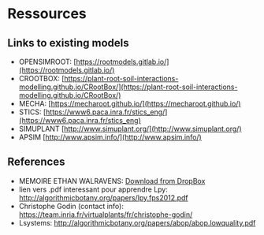 # Ressources


## Links to existing models

- OPENSIMROOT: [https://rootmodels.gitlab.io/](https://rootmodels.gitlab.io/)
- CROOTBOX: [https://plant-root-soil-interactions-modelling.github.io/CRootBox/](https://plant-root-soil-interactions-modelling.github.io/CRootBox/)
- MECHA: [https://mecharoot.github.io/](https://mecharoot.github.io/)
- STICS: [https://www6.paca.inra.fr/stics_eng/](https://www6.paca.inra.fr/stics_eng)
- SIMUPLANT [http://www.simuplant.org/](http://www.simuplant.org/)
- APSIM [http://www.apsim.info/](http://www.apsim.info/)

## References

- MEMOIRE ETHAN WALRAVENS: [Download from DropBox](https://www.dropbox.com/s/pwp3hagclen8gqw/Ethan_Walravens_2017.pdf?dl=0) 
- lien vers .pdf interessant pour apprendre Lpy: http://algorithmicbotany.org/papers/lpy.fps2012.pdf
- Christophe Godin (contact info): https://team.inria.fr/virtualplants/fr/christophe-godin/
- Lsystems: http://algorithmicbotany.org/papers/abop/abop.lowquality.pdf
